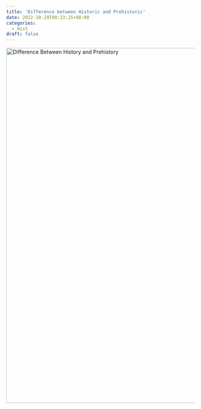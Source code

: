 ```yaml
---
title: 'Difference between Historic and Prehistoric'
date: 2022-10-29T00:23:25+08:00
categories:
  - Hist
draft: false
---
```

<img width="946" alt="Difference Between History and Prehistory" src="https://user-images.githubusercontent.com/90828938/198839181-bc3118fd-671b-4e2e-8ae4-977b5e8de22f.png">

